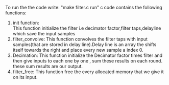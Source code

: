  To run the the code write: 
           "make filter.c run"
c code contains the following functions:
1. init function:  
                This function initialize the filter i.e decimator factor,filter taps,delayline which save the input samples
2. filter_convolve:
                This function convolves the filter taps with input samples(that are stored in delay line).Delay line is an array                the shifts itself towards the right and place every new sample a index 0.
3. Decimation:
                This function  initialize the Decimator factor times filter  and then give inputs to each one by one , sum these                 results on each round. these sum results are our  output.
4. filter_free:
                This function free the every allocated memory  that we give it on its input.       
